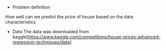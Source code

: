  * Problem definition
 
How well can we predict the price of house based on the data  characteristics

* Data
The data was downloaded from kaggle[https://www.kaggle.com/competitions/house-prices-advanced-regression-techniques/data] 

